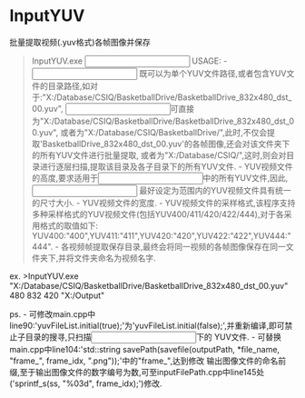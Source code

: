 # InputYUV
批量提取视频(.yuv格式)各帧图像并保存
>InputYUV.exe <input path> <height> <width> <Chroma format> <output path>
USAGE:
    - <input path> 既可以为单个YUV文件路径,或者包含YUV文件的目录路径,如对于:"X:/Database/CSIQ/BasketballDrive/BasketballDrive_832x480_dst_00.yuv",
    <input path>可直接为"X:/Database/CSIQ/BasketballDrive/BasketballDrive_832x480_dst_00.yuv",
    或者为"X:/Database/CSIQ/BasketballDrive/",此时,不仅会提取'BasketballDrive_832x480_dst_00.yuv'的各帧图像,还会对该文件夹下的所有YUV文件进行批量提取,
    或者为"X:/Database/CSIQ/",这时,则会对目录进行逐层扫描,提取该目录及各子目录下的所有YUV文件.
    - <height> YUV视频文件的高度,要求适用于<input path>中的所有YUV文件,因此,<input path> 最好设定为范围内的YUV视频文件具有统一的尺寸大小.
    - <width> YUV视频文件的宽度.
    - <Chroma format> YUV视频文件的采样格式,该程序支持多种采样格式的YUV视频文件(包括YUV400/411/420/422/444),对于各采用格式的<Chroma format>取值如下:
    YUV400:"400",YUV411:"411",YUV420:"420",YUV422:"422",YUV444:"444".
    - <output path> 各视频帧提取保存目录,最终会将同一视频的各帧图像保存在同一文件夹下,并将文件夹命名为视频名字.

ex.
    >InputYUV.exe "X:/Database/CSIQ/BasketballDrive/BasketballDrive_832x480_dst_00.yuv" 480 832 420 "X:/Output"

ps.
    - 可修改main.cpp中line90:'yuvFileList.initial(true);'为'yuvFileList.initial(false);',并重新编译,即可禁止子目录的搜寻,只扫描<input path>下的
    YUV文件.
    - 可替换main.cpp中line104:'std::string savePath(savefile(outputPath, *file_name, "frame_", frame_idx, ".png"));'中的"frame_",达到修改
    输出图像文件的命名前缀,至于输出图像文件的数字编号为数,可至inputFilePath.cpp中line145处('sprintf_s(ss, "%03d", frame_idx);')修改.